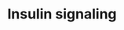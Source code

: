 ---
annotations:
- id: PW:0000143
  parent: regulatory pathway
  type: Pathway Ontology
  value: insulin signaling pathway
authors:
- MaintBot
- Khanspers
- Mkutmon
- Eweitz
description: Insulin signaling influences energy metabolism as well as growth. The
  presence of insulin signals the fed state, and this signal is passed via the AKT
  branch, which leads to the uptake of glucose from the blood. Other branches of the
  signal cascade lead to cell growth and differentation.
last-edited: 2021-05-14
organisms:
- Danio rerio
redirect_from:
- /index.php/Pathway:WP1313
- /instance/WP1313
- /instance/WP1313_rr116791
revision: r116791
schema-jsonld:
- '@context': https://schema.org/
  '@id': https://wikipathways.github.io/pathways/WP1313.html
  '@type': Dataset
  creator:
    '@type': Organization
    name: WikiPathways
  description: Insulin signaling influences energy metabolism as well as growth. The
    presence of insulin signals the fed state, and this signal is passed via the AKT
    branch, which leads to the uptake of glucose from the blood. Other branches of
    the signal cascade lead to cell growth and differentation.
  keywords:
  - GRB14
  - MAP3K11
  - MAP3K13
  - MAP3K6
  - PRKCA
  - SH2B2
  - SHC3
  - TSC2
  - akt1
  - akt2
  - arf6b
  - arhgap33
  - cap1
  - cbl
  - cblb
  - cblc
  - crk
  - cyth3a
  - egr1
  - ehd2a
  - eif4ea
  - elk1
  - enpp1
  - flot1b
  - flot2b
  - fosab
  - foxo1b
  - foxo3b
  - gab1
  - grb10a
  - grb2a
  - gsk3ab
  - gsk3b
  - gyg1a
  - gys1
  - gys2
  - hrasa
  - igf1ra
  - ikbkb
  - inpp4ab
  - inppl1a
  - insrb
  - irs1
  - irs2a
  - jun
  - kif3a
  - kif5bb
  - lipeb
  - map2k1
  - map2k2a
  - map2k4a
  - map2k5
  - map2k6
  - map2k7
  - map3k1
  - map3k10
  - map3k12
  - map3k14a
  - map3k2
  - map3k3
  - map3k4
  - map3k5
  - map3k7
  - map3k8
  - map3k9
  - map4k3b
  - map4k5
  - map4k6
  - mapk1
  - mapk10
  - mapk11
  - mapk12b
  - mapk13
  - mapk14a
  - mapk3
  - mapk4
  - mapk6
  - mapk7
  - mapk8a
  - mapk9
  - mink1
  - mtor
  - myo1cb
  - pdpk1a
  - pfklb
  - pfkma
  - pik3c2a
  - pik3c2g
  - pik3c3
  - pik3ca
  - pik3cb
  - pik3cd
  - pik3cg
  - pik3r1
  - pik3r2
  - pik3r4
  - ppp1r3ab
  - prkaa1
  - prkaa2
  - prkcbb
  - prkcdb
  - prkchb
  - prkci
  - prkcq
  - prkcz
  - ptenb
  - ptpn1
  - ptpn11a
  - ptprfa
  - rab4a
  - rac1b
  - rac2
  - raf1a
  - rapgef1a
  - rheb
  - rhoj
  - rhoq
  - rps6ka1
  - rps6ka2
  - rps6ka4
  - rps6ka5
  - rps6kal
  - rps6kb1a
  - rrad
  - sgk1
  - sgk2a
  - sgk3
  - shc1
  - shc2
  - slc2a1b
  - snap23.1
  - snap25b
  - socs1a
  - socs3a
  - sorbs1
  - sos1
  - sos2
  - srfa
  - stx4
  - stxbp1a
  - stxbp2
  - stxbp3
  - stxbp4
  - tbc1d4
  - trib3
  - tsc1a
  - vamp2
  - xbp1
  license: CC0
  name: Insulin signaling
seo: CreativeWork
title: Insulin signaling
wpid: WP1313
---